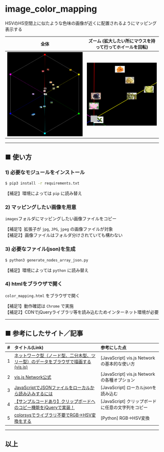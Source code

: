 # image_color_mapping

HSVのHS空間上に似たような色味の画像が近くに配置されるようにマッピング表示する

| 全体 | ズーム (拡大したい所にマウスを持って行ってホイールを回転) |
|:-:|:-:|
| ![](./sample1.png) | ![](./sample2.png) |

----
## ■ 使い方

### 1) 必要なモジュールをインストール

```bash
$ pip3 install -r requirements.txt
```

【補足】環境によっては `pip` に読み替え

### 2) マッピングしたい画像を用意

`images`フォルダにマッピングしたい画像ファイルをコピー

【補足1】拡張子が `jpg`, `JPG`, `jpeg` の画像ファイルが対象  
【補足2】画像ファイルはフォルダ分けされていても構わない

### 3) 必要なファイル(json)を生成

```bash
$ python3 generate_nodes_array_json.py
```

【補足】環境によっては `python` に読み替え

### 4) htmlをブラウザで開く

`color_mapping.html` をブラウザで開く

【補足1】動作確認は `Chrome` で実施  
【補足2】CDNでjQueryライブラリ等を読み込むためインターネット環境が必要

----
## ■ 参考にしたサイト／記事

| # | タイトル(Link) | 参考にした点 |
|:-:|:--|:--|
| 1 | [ネットワーク型（ノード型、二分木型、ツリー型）のデータをブラウザで描画する (vis.js)](https://qiita.com/oyahiroki/items/16d883d8a6d45ec03d68) | [JavaScript] vis.js Networkの基本的な使い方 |
| 2 | [vis.js Network公式](https://visjs.github.io/vis-network/docs/network/) | [JavaScript] vis.js Networkの各種オプション |
| 3 | [JavaScriptでJSONファイルをローカルから読み込みするには](https://pisuke-code.com/javascript-load-local-json-file/) | [JavaScript] ローカルjsonを読み込む |
| 4 | [【サンプルコードあり】クリップボードへのコピー機能をjQueryで実装！](https://ungifted.tech/blog/copy-to-clipboard/) | [JavaScript] クリップボードに任意の文字列をコピー |
| 5 | [colorsysでライブラリ不要でRGB→HSV変換をする](https://blog.shikoan.com/colorsys/) | [Python] RGB→HSV変換 |

----
## 以上
